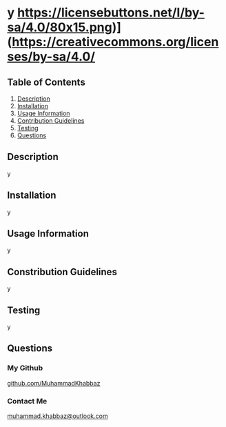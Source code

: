 # y https://licensebuttons.net/l/by-sa/4.0/80x15.png)](https://creativecommons.org/licenses/by-sa/4.0/
## Table of Contents
1. [Description](#description) 
2. [Installation](#installation)
3. [Usage Information](#usage-information)
4. [Contribution Guidelines](#contribution-guidelines)
5. [Testing](#testing)
6. [Questions](#questions)
## Description
y
## Installation
y
## Usage Information
y
## Constribution Guidelines
y
## Testing
y
## Questions
### My Github
[github.com/MuhammadKhabbaz](https://github.com/MuhammadKhabbaz)
### Contact Me
muhammad.khabbaz@outlook.com
